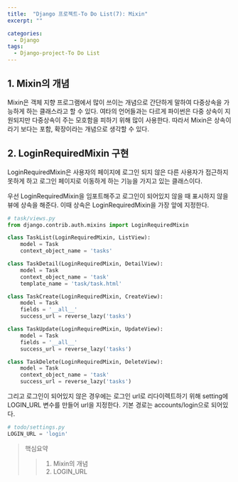 ```yaml
---
title:  "Django 프로젝트-To Do List(7): Mixin"
excerpt: ""

categories:
  - Django
tags:
  - Django-project-To Do List
---
```


## 1. Mixin의 개념

Mixin은 객체 지향 프로그램에서 많이 쓰이는 개념으로 간단하게 말하여 다중상속을 가능하게 하는 클래스라고 할 수 있다. 여타의 언어들과는 다르게 파이썬은 다중 상속이 지원되지만 다중상속이 주는 모호함을 피하기 위해 많이 사용한다. 따라서 Mixin은 상속이라기 보다는 포함, 확장이라는 개념으로 생각할 수 있다.

## 2. LoginRequiredMixin 구현

LoginRequiredMixin은 사용자의 페이지에 로그인 되지 않은 다른 사용자가 접근하지 못하게 하고 로그인 페이지로 이동하게 하는 기능을 가지고 있는 클래스이다. 

우선 LoginRequiredMixin을 임포트해주고 로그인이 되어있지 않을 때 표시하지 않을 뷰에 상속을 해준다. 이때 상속은 LoginRequiredMixin을 가장 앞에 지정한다. 

```python
# task/views.py
from django.contrib.auth.mixins import LoginRequiredMixin

class TaskList(LoginRequiredMixin, ListView):
    model = Task
    context_object_name = 'tasks'

class TaskDetail(LoginRequiredMixin, DetailView):
    model = Task
    context_object_name = 'task'
    template_name = 'task/task.html'

class TaskCreate(LoginRequiredMixin, CreateView):
    model = Task
    fields = '__all__'
    success_url = reverse_lazy('tasks')

class TaskUpdate(LoginRequiredMixin, UpdateView):
    model = Task
    fields = '__all__'
    success_url = reverse_lazy('tasks')

class TaskDelete(LoginRequiredMixin, DeleteView):
    model = Task
    context_object_name = 'task'
    success_url = reverse_lazy('tasks')
```

그리고 로그인이 되어있지 않은 경우에는 로그인 url로 리다이렉트하기 위해 setting에 LOGIN_URL 변수를 만들어 url을 지정한다. 기본 경로는 accounts/login으로 되어있다.

```python
# todo/settings.py
LOGIN_URL = 'login'
```

> 핵심요약
>> 1. Mixin의 개념
>> 2. LOGIN_URL